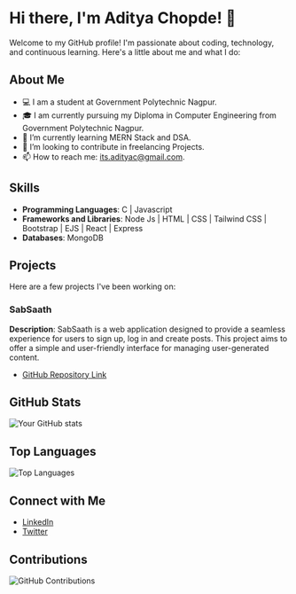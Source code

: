 # Hi there, I'm Aditya Chopde! 👋

Welcome to my GitHub profile! I'm passionate about coding, technology, and continuous learning. Here's a little about me and what I do:

## About Me

- 💻 I am a student at Government Polytechnic Nagpur.
- 🎓 I am currently pursuing my Diploma in Computer Engineering from Government Polytechnic Nagpur.
- 🌱 I’m currently learning MERN Stack and DSA.
- 🤔 I’m looking to contribute in freelancing Projects.
- 📫 How to reach me: its.adityac@gmail.com.

## Skills

- **Programming Languages**: C | Javascript 
- **Frameworks and Libraries**: Node Js | HTML | CSS | Tailwind CSS | Bootstrap | EJS | React | Express
- **Databases**: MongoDB

## Projects

Here are a few projects I've been working on:

### SabSaath
**Description**: SabSaath is a web application designed to provide a seamless experience for users to sign up, log in and create posts. This project aims to offer a simple and user-friendly interface for managing user-generated content.
- [GitHub Repository Link](https://github.com/aditya-chopde/sabsaath)

## GitHub Stats

![Your GitHub stats](https://github-readme-stats.vercel.app/api?username=aditya-chopde&show_icons=true&theme=radical)

## Top Languages

![Top Languages](https://github-readme-stats.vercel.app/api/top-langs/?username=aditya-chopde&layout=compact&theme=radical)

## Connect with Me

- [LinkedIn](https://www.linkedin.com/in/aditya-chopde-486a102a2/)
- [Twitter](https://x.com/aditya_devloper?s=09)

## Contributions

![GitHub Contributions](https://github-readme-streak-stats.herokuapp.com/?user=aditya-chopde&theme=radical)
